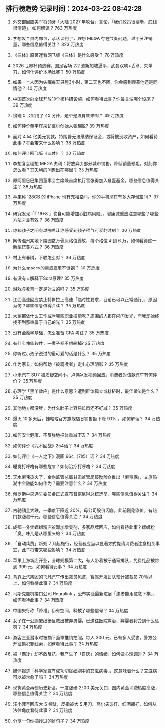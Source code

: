 
## 排行榜趋势 记录时间：2024-03-22 08:42:28
  
  1. 外交部回应美军将领涉「大陆 2027 年攻台」言论，「我们政策很清晰，底线很清楚」，如何解读？ 763 万热度
    
  2. 李想发全员内部信，承认误判了，理想 MEGA 存在节奏问题，过于关注销量，哪些信息值得关注？ 323 万热度
    
  3. 《三体》原著迷看网飞版《三体》是什么感受？ 78 万热度
    
  4. 2026 世界杯预选赛，国足客场 2:2 遭新加坡逼平，武磊双响+丢点、失单刀，如何化评价本场比赛？ 50 万热度
    
  5. 如果一个人因为失眠每天只睡3小时，第二天也不困，你会感到羡慕他还是同情他？ 40 万热度
    
  6. 中国首次向全球开放10个核科研设施，如何看待此事？你最关注哪个设施？ 39 万热度
    
  7. 慢跑 5 公里用了 45 分钟，是不是没有效果啊？ 39 万热度
    
  8. 如何评价董宇辉采访海尔创始人张瑞敏? 39 万热度
    
  9. 面对 4.54 亿美元罚款，特朗普无法缴纳保证金，或将被没收资产，如何看待此事？将会带来什么影响？ 38 万热度
    
  10. 如何评价网飞版《三体》？ 38 万热度
    
  11. 李想复盘理想 MEGA 失利：将放弃大部分城市销售，降低销量预期。对此你怎么看？其失利的问题出在哪里？ 38 万热度
    
  12. 原阿里巴巴集团董事会主席兼首席执行官张勇加入晨壹基金，哪些信息值得关注？ 38 万热度
    
  13. 苹果称 128GB 的 iPhone 也有充裕空间，你的手机现在有多大存储空间？ 37 万热度
    
  14. 研究发现「『 16+8 』饮食可能增加心脏病风险」，健康减重应注意哪些？哪些方法才最有效？ 36 万热度
    
  15. 你和孩子之间有过哪些让你感受到孩子稚气可爱的时刻？ 36 万热度
    
  16. 网传温州某地下陵园数万骨灰格位叠放，每个格位 4 到 6 万，如何看待这一新型殡葬方式？ 36 万热度
    
  17. 村上有春树，下联怎么对？ 36 万热度
    
  18. 为什么spacex的星舰要用不锈钢？ 36 万热度
    
  19. 有没有人解释下Sora原理? 35 万热度
    
  20. 游戏与教育一定是对立的吗？ 35 万热度
    
  21. 江西高速回应禁止特斯拉上高速「临时性要求，目前已可以正常通行」，原因为何？哪些信息值得关注？ 35 万热度
    
  22. 大家都做什么工作或学哪些职业技能呢？周围的人都在闪闪发光，而我却始终找不到那束属于自己的光？ 35 万热度
    
  23. 没有金融学基础，怎么准备 CFA 考试？ 35 万热度
    
  24. 有什么神仙软件，一辈子都不想删掉? 35 万热度
    
  25. 你听过小孩子说过的最可爱的话是什么？ 35 万热度
    
  26. 作为家长，如何帮助「被霸凌者」走出心理阴影？ 35 万热度
    
  27. 小米汽车 SU7 被质疑空间小，卢伟冰发视频回应，消费者对该款汽车有何评价？ 35 万热度
    
  28. 心理学「黑羊效应」是什么意思？遭到群体孤立或排挤时，最佳做法是什么？ 35 万热度
    
  29. 其他地方都没胖，为什么肚子上容易长肉还不好减？ 35 万热度
    
  30. 爆火 10 多天后，娃哈哈官方旗舰店日销售额下降 90% ，如何解读？ 34 万热度
    
  31. 如何安全健康、不反弹地把体重减下去？ 34 万热度
    
  32. 如何评价《咒术回战》254话？ 34 万热度
    
  33. 如何评价《一人之下》漫画 664（705）话？ 34 万热度
    
  34. 睡觉打呼噜有哪些危害？如何治疗打呼噜？ 34 万热度
    
  35. 天水麻辣烫火了，金融监管总局甘肃监管局鼓励险企推出「麻辣保」，文旅热潮中金融能如何作为？需要注意什么？ 34 万热度
    
  36. 俄罗斯中央选举委员会正式宣布普京赢得总统选举，哪些信息值得关注？ 34 万热度
    
  37. 古驰销量大跌，一季度下降近 20%，母公司股价闪崩，此前刚刚涨价，有热门款涨超千元，哪些信息值得关注？ 34 万热度
    
  38. 成都一外卖螺蛳粉店被曝加增臭剂，多家品牌回应，如何看待此事？螺蛳粉「臭」味儿是从哪里来的？ 34 万热度
    
  39. 「自动续费」新规 7 月起施行，经营者应当以显著方式提请消费者注意相关事宜，此举将带来哪些影响？ 34 万热度
    
  40. 苹果上海新店开业，全球规模第二大，有人带着被子通宵排队，免费礼品被炒到 399 元，如何看待此事？ 34 万热度
    
  41. 背靠上汽集团的飞凡汽车传出裁员风波，智驾开发团队预计被裁员 70％以上，如何看待此事？ 34 万热度
    
  42. 马斯克脑机接口公司 Neuralink ，公布实验最新进展「患者能用意念下棋」，如何看待此事？ 34 万热度
    
  43. 中国央行称「降准」仍有空间，释放了哪些信号？ 34 万热度
    
  44. 女子在一公厕废纸篓里救出被弃男婴，已送往医院救治，弃婴者将受到什么惩罚？ 34 万热度
    
  45. 游客三亚潜水时被摘下面罩推销拍照，每人 300 元，已有多人受害，警方公开征集犯罪线索，如何看待此事？ 34 万热度
    
  46. 被「霸凌」却不敢反抗，我产生了「自厌」的情绪，如何做心理调适？ 34 万热度
    
  47. 媒体报道「科学家宣布成功切除细胞中的艾滋病毒」，这意味着什么？艾滋病可以被治愈了吗？ 34 万热度
    
  48. 现货黄金再创历史新高，一度涨破 2200 美元关口，国内黄金消费热度高涨，哪些信息值得关注？ 34 万热度
    
  49. 汪小菲再回应大 S 控诉，反指被大 S 用刀、高尔夫球杆、红酒瓶打，如何从法律角度看待此事？ 34 万热度
    
  50. 分享一句你摘抄过的好句子？ 34 万热度
    